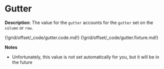 # Gutter

__Description__: The value for the `gutter` accounts for the `gutter` set on the `column` or `row`.

{!grid/offset/_code/gutter.code.md!}
{!grid/offset/_code/gutter.fixture.md!}

__Notes__

+ Unfortunately, this value is not set automatically for you, but it will be in the future

<div class="cf"></div>
<div class="end-last"></div>

